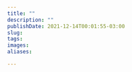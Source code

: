 ```yaml
---
title: ""
description: ""
publishDate: 2021-12-14T00:01:55-03:00
slug:
tags:
images:
aliases:

---
```

